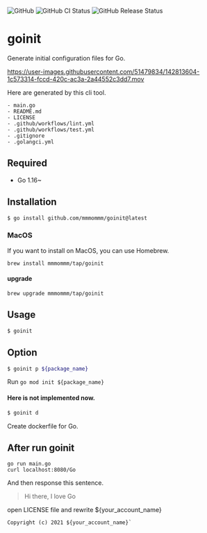 ![GitHub](https://img.shields.io/github/license/mmmommm/goinit)
![GitHub CI Status](https://img.shields.io/github/workflow/status/mmmommm/goinit/ci?label=CI)
![GitHub Release Status](https://img.shields.io/github/workflow/status/mmmommm/goinit/Release?label=release)

# goinit
Generate initial configuration files for Go.

https://user-images.githubusercontent.com/51479834/142813604-1c573314-fccd-420c-ac3a-2a44552c3dd7.mov

Here are generated by this cli tool.
```
- main.go
- README.md
- LICENSE
- .github/workflows/lint.yml
- .github/workflows/test.yml
- .gitignore
- .golangci.yml
```

## Required
- Go 1.16~

## Installation
```
$ go install github.com/mmmommm/goinit@latest
```

### MacOS
If you want to install on MacOS, you can use Homebrew.
```
brew install mmmommm/tap/goinit
```

#### upgrade
```
brew upgrade mmmommm/tap/goinit
```
## Usage
```sh
$ goinit
```

## Option
```sh
$ goinit p ${package_name}
```

Run `go mod init ${package_name}`


#### Here is not implemented now.
```sh
$ goinit d
```

Create dockerfile for Go.

## After run goinit

```
go run main.go
curl localhost:8080/Go
```

And then response this sentence.
>Hi there, I love Go

open LICENSE file and rewrite ${your_account_name}

```
Copyright (c) 2021 ${your_account_name}`
```
